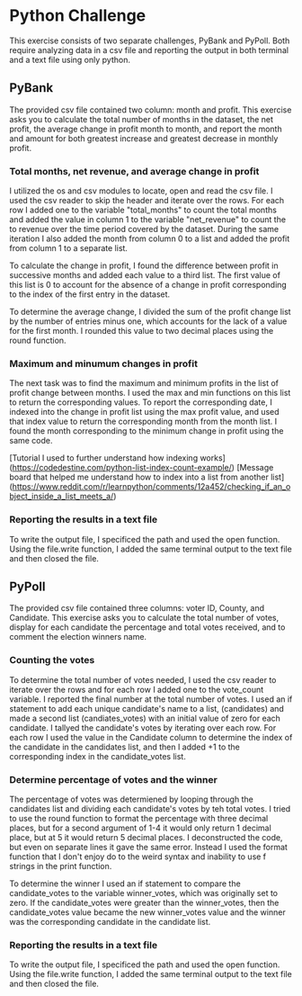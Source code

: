 # Python Challenge #

This exercise consists of two separate challenges, PyBank and PyPoll. Both require analyzing data in a csv file and reporting the output in both terminal and a text file using only python. 

## PyBank ##

The provided csv file contained two column: month and profit. This exercise asks you to calculate the total number of months in the dataset, the net profit, the average change in profit month to month, and report the month and amount for both greatest increase and greatest decrease in monthly profit. 

### Total months, net revenue, and average change in profit ###

I utilized the os and csv modules to locate, open and read the csv file. I used the csv reader to skip the header and iterate over the rows. For each row I added one to the variable "total_months" to count the total months and added the value in column 1 to the variable "net_revenue" to count the to revenue over the time period covered by the dataset. During the same iteration I also added the month from column 0 to a list and added the profit from column 1 to a separate list. 

To calculate the change in profit, I found the difference between profit in successive months and added each value to a third list. The first value of this list is 0 to account for the absence of a change in profit corresponding to the index of the first entry in the dataset.

To determine the average change, I divided the sum of the profit change list by the number of entries minus one, which accounts for the lack of a value for the first month. I rounded this value to two decimal places using the round function.

### Maximum and minumum changes in profit ###

The next task was to find the maximum and minimum profits in the list of profit change between months. I used the max and min functions on this list to return the corresponding values. To report the corresponding date, I indexed into the change in profit list using the max profit value, and used that index value to return the corresponding month from the month list. I found the month corresponding to the minimum change in profit using the same code. 

[Tutorial I used to further understand how indexing works] (https://codedestine.com/python-list-index-count-example/)
[Message board that helped me understand how to index into a list from another list] (https://www.reddit.com/r/learnpython/comments/12a452/checking_if_an_object_inside_a_list_meets_a/)

### Reporting the results in a text file ###

To write the output file, I specificed the path and used the open function. Using the file.write function, I added the same terminal output to the text file and then closed the file. 

## PyPoll ##

The provided csv file contained three columns: voter ID, County, and Candidate. This exercise asks you to calculate the total number of votes, display for each candidate the percentage and total votes received, and to comment the election winners name. 

### Counting the votes ###

To determine the total number of votes needed, I used the csv reader to iterate over the rows and for each row I added one to the vote_count variable. I reported the final number at the total number of votes. I used an if statement to add each unique candidate's name to a list, (candidates) and made a second list (candiates_votes) with an initial value of zero for each candidate. I tallyed the candidate's votes by iterating over each row. For each row I used the value in the Candidate column to determine the index of the candidate in the candidates list, and then I added +1 to the corresponding index in the candidate_votes list. 

### Determine percentage of votes and the winner ###

The percentage of votes was determiened by looping through the candidates list and dividing each candidate's votes by teh total votes. I tried to use the round function to format the percentage with three decimal places, but for a second argument of 1-4 it would only return 1 decimal place, but at 5 it would return 5 decimal places. I deconstructed the code, but even on separate lines it gave the same error. Instead I used the format function that I don't enjoy do to the weird syntax and inability to use f strings in the print function. 

To determine the winner I used an if statement to compare the candidate_votes to the variable winner_votes, which was originally set to zero. If the candidate_votes were greater than the winner_votes, then the candidate_votes value became the new winner_votes value and the winner was the corresponding candidate in the candidate list. 

### Reporting the results in a text file ###

To write the output file, I specificed the path and used the open function. Using the file.write function, I added the same terminal output to the text file and then closed the file. 
